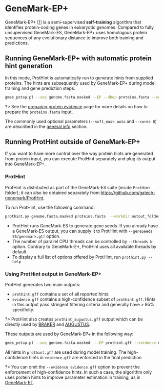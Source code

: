 # GeneMark-EP+

GeneMark-EP+ [[1](https://academic.oup.com/nargab/article/2/2/lqaa026/5836691)] is a semi-supervised **self-training** algorithm that identifies protein-coding genes in eukaryotic genomes. Compared to fully unsupervised GeneMark-ES, GeneMark-EP+ uses homologous protein sequences of any evolutionary distance to improve both training and predictions.

## Running GeneMark-EP+ with automatic protein hint generation

In this mode, ProtHint is automatically run to generate hints from supplied proteins. The hints are subsequently used by GeneMark-EP+ during model training and gene prediction steps.

```bash
gmes_petap.pl --seq genome.fasta.masked --EP --dbep proteins.fasta --soft_mask auto --cores 8
```

?> See the [preparing protein evidence](usage/preparing_proteins.md) page for more details on how to prepare the `proteins.fasta` input.

The commonly used optional parameters (`--soft_mask auto` and `--cores 8`) are described in the [general info](usage/general.md) section.

## Running ProtHint outside of GeneMark-EP+

If you want to have more control over the way protein hints are generated from protein input, you can execute ProtHint separately and plug its output into GeneMark-EP+.

### ProtHint

ProtHint is distributed as part of the GeneMark-ES suite (inside `ProtHint` folder); it can also be obtained separately from https://github.com/gatech-genemark/ProtHint.

To run ProtHint, use the following command:

```bash
prothint.py genome.fasta.masked proteins.fasta  --workdir output_folder
```

* ProtHint runs GeneMark-ES to generate gene seeds. If you already have a GeneMark-ES output, you can supply it to ProtHint with `--geneSeeds ES/genemark.gtf` option.
* The number of parallel CPU threads can be controlled by `--threads N` option. Contrary to GeneMark-E\*, ProtHint uses all available threads by default.
* To display a full list of options offered by ProtHint, run `prothint.py --help`

### Using ProtHint output in GeneMark-EP+

ProtHint generates two main outputs:

* `prothint.gff` contains a set of all reported hints
* `evidence.gff` contains a high-confidence subset of `prothint.gff`. Hints in this output pass stringent filtering criteria and generally have > 95% specificity.

?> ProtHint also creates `prothint_augustus.gff` output which can be directly used by [BRAKER](https://github.com/Gaius-Augustus/BRAKER) and [AUGUSTUS](https://github.com/Gaius-Augustus/Augustus).

These outputs are used by GeneMark-EP+ in the following way:

```bash
gmes_petap.pl --seq genome.fasta.masked  --EP prothint.gff --evidence evidence.gff  --soft_mask auto --cores 8
```

All hints in `prothint.gff` are used during model training. The high-confidence hints in `evidence.gff` are enforced in the final prediction. 

?> You can omit the `--evidence evidence.gff` option to prevent the enforcement of high-confidence hints. In such a case, the algorithm only uses protein hints to improve parameter estimation in training, as in [GeneMark-ET](usage/et.md).
